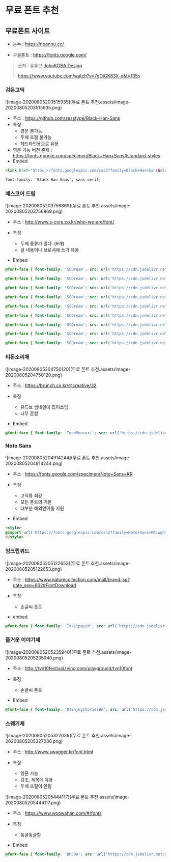 # 무료 폰트 추천

## 무료폰트 사이트

- 눈누 : https://noonnu.cc/

- 구글폰트 : https://fonts.google.com/

> 출처 : 유튜브 [JohnKOBA Design](https://www.youtube.com/channel/UCYpD5IVQK9BjA2qtupHFExA)
>
> https://www.youtube.com/watch?v=7gOiGK83X-o&t=135s

### 검은고딕

![image-20200805203515935](무료 폰트 추천.assets/image-20200805203515935.png)

- 주소 : https://github.com/zesstype/Black-Han-Sans
- 특징
  - 영문 불가능
  - 두께 조절 불가능
  - 헤드라인용으로 유용
- 영문 가능 버전 존재 : https://fonts.google.com/specimen/Black+Han+Sans#standard-styles
- Embed

```html
<link href="https://fonts.googleapis.com/css2?family=Black+Han+Sans&display=swap" rel="stylesheet">

font-family: 'Black Han Sans', sans-serif;
```





### 에스코어 드림

![image-20200805203756869](무료 폰트 추천.assets/image-20200805203756869.png)

- 주소 : http://www.s-core.co.kr/who-we-are/font/
- 특징
  - 두께 종류가 많다. (9개)
  - 글 내용이나 브로셔에 쓰기 유용

- Embed

```css
@font-face { font-family: 'SCDream'; src: url('https://cdn.jsdelivr.net/gh/projectnoonnu/noonfonts_six@1.2/S-CoreDream-1Thin.woff') format('woff'); font-weight: 100; }

@font-face { font-family: 'SCDream'; src: url('https://cdn.jsdelivr.net/gh/projectnoonnu/noonfonts_six@1.2/S-CoreDream-2ExtraLight.woff') format('woff'); font-weight: 200; }

@font-face { font-family: 'SCDream'; src: url('https://cdn.jsdelivr.net/gh/projectnoonnu/noonfonts_six@1.2/S-CoreDream-3Light.woff') format('woff'); font-weight: 300; }

@font-face { font-family: 'SCDream'; src: url('https://cdn.jsdelivr.net/gh/projectnoonnu/noonfonts_six@1.2/S-CoreDream-4Regular.woff') format('woff'); font-weight: 400; }

@font-face { font-family: 'SCDream'; src: url('https://cdn.jsdelivr.net/gh/projectnoonnu/noonfonts_six@1.2/S-CoreDream-5Medium.woff') format('woff'); font-weight: 500; }

@font-face { font-family: 'SCDream'; src: url('https://cdn.jsdelivr.net/gh/projectnoonnu/noonfonts_six@1.2/S-CoreDream-6Bold.woff') format('woff'); font-weight: 600; }

@font-face { font-family: 'SCDream'; src: url('https://cdn.jsdelivr.net/gh/projectnoonnu/noonfonts_six@1.2/S-CoreDream-7ExtraBold.woff') format('woff'); font-weight: 700; }

@font-face { font-family: 'SCDream'; src: url('https://cdn.jsdelivr.net/gh/projectnoonnu/noonfonts_six@1.2/S-CoreDream-8Heavy.woff') format('woff'); font-weight: 800; }

@font-face { font-family: 'SCDream'; src: url('https://cdn.jsdelivr.net/gh/projectnoonnu/noonfonts_six@1.2/S-CoreDream-9Black.woff') format('woff'); font-weight: 900; }
```





### 티몬소리체

![image-20200805204750120](무료 폰트 추천.assets/image-20200805204750120.png)

- 주소 : https://brunch.co.kr/@creative/32
- 특징
  - 유튜브 썸네일에 많이쓰임
  - 너무 흔함

- Embed

```css
@font-face { font-family: 'TmonMonsori'; src: url('https://cdn.jsdelivr.net/gh/projectnoonnu/noonfonts_two@1.0/TmonMonsori.woff') format('woff'); font-weight:normal; font-style: normal; }
```



### Noto Sans

![image-20200805204914244](무료 폰트 추천.assets/image-20200805204914244.png)

- 주소 : https://fonts.google.com/specimen/Noto+Sans+KR
- 특징
  - 고딕류 최강
  - 모든 폰트의 기본
  - 대부분 해외언어를 지원

- Embed

```html
<style>
@import url('https://fonts.googleapis.com/css2?family=Noto+Sans+KR:wght@100&display=swap');
</style>
```





### 잉크립퀴드

![image-20200805205122653](무료 폰트 추천.assets/image-20200805205122653.png)

- 주소 : https://www.naturecollection.com/mall/brand.jsp?cate_seq=662#FontDownload
- 특징
  - 손글씨 폰트

- embed

```css
@font-face { font-family: 'InkLipquid'; src: url('https://cdn.jsdelivr.net/gh/projectnoonnu/noonfonts_one@1.0/InkLipquid.woff') format('woff'); font-weight: normal; font-style: normal; }
```



### 즐거운 이야기체

![image-20200805205235940](무료 폰트 추천.assets/image-20200805205235940.png)

- 주소 : http://tvn10festival.tving.com/playground/tvn10font

- 특징
  - 손글씨 폰트

- Embed

```css
@font-face { font-family: 'OTEnjoystoriesBA'; src: url('https://cdn.jsdelivr.net/gh/projectnoonnu/noonfonts_two@1.0/OTEnjoystoriesBA.woff') format('woff'); font-weight: normal; font-style: normal; }
```



### 스웨거체

![image-20200805205327036](무료 폰트 추천.assets/image-20200805205327036.png)

- 주소 : http://www.swagger.kr/font.html

- 특징
  - 영문 가능
  - 강조, 제목에 유용
  - 두께 조절이 안됨



![image-20200805205444117](무료 폰트 추천.assets/image-20200805205444117.png)

- 주소 : https://www.woowahan.com/#/fonts

- 특징
  - 동글동글함

- Embed

```css
@font-face { font-family: 'BMJUA'; src: url('https://cdn.jsdelivr.net/gh/projectnoonnu/noonfonts_one@1.0/BMJUA.woff') format('woff'); font-weight: normal; font-style: normal; }
```



